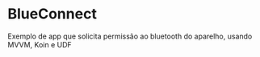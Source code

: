 # BlueConnect
Exemplo de app que solicita permissão ao bluetooth do aparelho, usando MVVM, Koin e UDF
